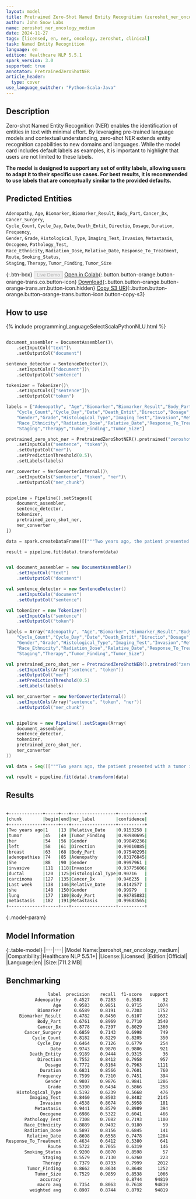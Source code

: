 ```yaml
---
layout: model
title: Pretrained Zero-Shot Named Entity Recognition (zeroshot_ner_oncology_medium)
author: John Snow Labs
name: zeroshot_ner_oncology_medium
date: 2024-11-27
tags: [licensed, en, ner, oncology, zeroshot, clinical]
task: Named Entity Recognition
language: en
edition: Healthcare NLP 5.5.1
spark_version: 3.0
supported: true
annotator: PretrainedZeroShotNER
article_header:
  type: cover
use_language_switcher: "Python-Scala-Java"
---
```


## Description


Zero-shot Named Entity Recognition (NER) enables the identification of entities in text with minimal effort. By leveraging pre-trained language models and contextual understanding, zero-shot NER extends entity recognition capabilities to new domains and languages. While the model card includes default labels as examples, it is important to highlight that users are not limited to these labels. 

**The model is designed to support any set of entity labels, allowing users to adapt it to their specific use cases. For best results, it is recommended to use labels that are conceptually similar to the provided defaults.**



## Predicted Entities
`Adenopathy`, `Age`, `Biomarker`, `Biomarker_Result`, `Body_Part`, `Cancer_Dx`, `Cancer_Surgery`,  
`Cycle_Count`, `Cycle_Day`, `Date`, `Death_Entit`, `Directio`, `Dosage`, `Duration`, `Frequency`,  
`Gender`, `Grade`, `Histological_Type`, `Imaging_Test`, `Invasion`, `Metastasis`, `Oncogene`, `Pathology_Test`,  
`Race_Ethnicity`, `Radiation_Dose`, `Relative_Date`, `Response_To_Treatment`, `Route`, `Smoking_Status`,  
`Staging`, `Therapy`, `Tumor_Finding`, `Tumor_Size`  


{:.btn-box}
<button class="button button-orange" disabled>Live Demo</button>
[Open in Colab](https://colab.research.google.com/github/JohnSnowLabs/spark-nlp-workshop/blob/master/healthcare-nlp/01.4.ZeroShot_Clinical_NER.ipynb){:.button.button-orange.button-orange-trans.co.button-icon}
[Download](https://s3.amazonaws.com/auxdata.johnsnowlabs.com/clinical/models/zeroshot_ner_oncology_medium_en_5.5.1_3.0_1732750114892.zip){:.button.button-orange.button-orange-trans.arr.button-icon.hidden}
[Copy S3 URI](s3://auxdata.johnsnowlabs.com/clinical/models/zeroshot_ner_oncology_medium_en_5.5.1_3.0_1732750114892.zip){:.button.button-orange.button-orange-trans.button-icon.button-copy-s3}

## How to use



<div class="tabs-box" markdown="1">
{% include programmingLanguageSelectScalaPythonNLU.html %}
  
```python

document_assembler = DocumentAssembler()\
    .setInputCol("text")\
    .setOutputCol("document")

sentence_detector = SentenceDetector()\
    .setInputCols(["document"])\
    .setOutputCol("sentence")

tokenizer = Tokenizer()\
    .setInputCols(["sentence"])\
    .setOutputCol("token")

labels = ["Adenopathy", "Age","Biomarker","Biomarker_Result","Body_Part","Cancer_Dx","Cancer_Surgery",
    "Cycle_Count","Cycle_Day","Date","Death_Entit","Directio","Dosage","Duration","Frequency",
    "Gender","Grade","Histological_Type","Imaging_Test","Invasion","Metastasis","Oncogene","Pathology_Test",
    "Race_Ethnicity","Radiation_Dose","Relative_Date","Response_To_Treatment","Route","Smoking_Status",
    "Staging","Therapy","Tumor_Finding","Tumor_Size"]

pretrained_zero_shot_ner = PretrainedZeroShotNER().pretrained("zeroshot_ner_oncology_medium", "en", "clinical/models")\
    .setInputCols("sentence", "token")\
    .setOutputCol("ner")\
    .setPredictionThreshold(0.5)\
    .setLabels(labels)

ner_converter = NerConverterInternal()\
    .setInputCols("sentence", "token", "ner")\
    .setOutputCol("ner_chunk")


pipeline = Pipeline().setStages([
    document_assembler,
    sentence_detector,
    tokenizer,
    pretrained_zero_shot_ner,
    ner_converter
])

data = spark.createDataFrame([["""Two years ago, the patient presented with a tumor in her left breast and adenopathies. She was diagnosed with invasive ductal carcinoma. Last week she was also found to have a lung metastasis."""]]).toDF("text")

result = pipeline.fit(data).transform(data)

```
```scala

val document_assembler = new DocumentAssembler()
    .setInputCol("text")
    .setOutputCol("document")

val sentence_detector = new SentenceDetector()
    .setInputCols("document")
    .setOutputCol("sentence")

val tokenizer = new Tokenizer()
    .setInputCols("sentence")
    .setOutputCol("token")

labels = Array("Adenopathy", "Age","Biomarker","Biomarker_Result","Body_Part","Cancer_Dx","Cancer_Surgery",
    "Cycle_Count","Cycle_Day","Date","Death_Entit","Directio","Dosage","Duration","Frequency",
    "Gender","Grade","Histological_Type","Imaging_Test","Invasion","Metastasis","Oncogene","Pathology_Test",
    "Race_Ethnicity","Radiation_Dose","Relative_Date","Response_To_Treatment","Route","Smoking_Status",
    "Staging","Therapy","Tumor_Finding","Tumor_Size")

val pretrained_zero_shot_ner = PretrainedZeroShotNER().pretrained("zeroshot_ner_oncology_medium", "en", "clinical/models")
    .setInputCols(Array("sentence", "token"))
    .setOutputCol("ner")
    .setPredictionThreshold(0.5)
    .setLabels(labels)

val ner_converter = new NerConverterInternal()
    .setInputCols(Array("sentence", "token", "ner"))
    .setOutputCol("ner_chunk")


val pipeline = new Pipeline().setStages(Array(
    document_assembler,
    sentence_detector,
    tokenizer,
    pretrained_zero_shot_ner,
    ner_converter
))

val data = Seq([["""Two years ago, the patient presented with a tumor in her left breast and adenopathies. She was diagnosed with invasive ductal carcinoma. Last week she was also found to have a lung metastasis."""]]).toDF("text")

val result = pipeline.fit(data).transform(data)

```
</div>

## Results

```bash

+-------------+-----+---+-----------------+----------+
|chunk        |begin|end|ner_label        |confidence|
+-------------+-----+---+-----------------+----------+
|Two years ago|1    |13 |Relative_Date    |0.9153258 |
|tumor        |45   |49 |Tumor_Finding    |0.98980695|
|her          |54   |56 |Gender           |0.99849236|
|left         |58   |61 |Direction        |0.99010885|
|breast       |63   |68 |Body_Part        |0.97540295|
|adenopathies |74   |85 |Adenopathy       |0.83176845|
|She          |88   |90 |Gender           |0.9997961 |
|invasive     |111  |118|Invasion         |0.93775606|
|ductal       |120  |125|Histological_Type|0.90716   |
|carcinoma    |127  |135|Cancer_Dx        |0.946235  |
|Last week    |138  |146|Relative_Date    |0.8142577 |
|she          |148  |150|Gender           |0.99979   |
|lung         |177  |180|Body_Part        |0.98785883|
|metastasis   |182  |191|Metastasis       |0.99683565|
+-------------+-----+---+-----------------+----------+

```

{:.model-param}
## Model Information

{:.table-model}
|---|---|
|Model Name:|zeroshot_ner_oncology_medium|
|Compatibility:|Healthcare NLP 5.5.1+|
|License:|Licensed|
|Edition:|Official|
|Language:|en|
|Size:|711.2 MB|


## Benchmarking

```bash
                label  precision    recall  f1-score   support
           Adenopathy     0.4527    0.7283    0.5583        92
                  Age     0.9583    0.9851    0.9715      1074
            Biomarker     0.6589    0.8191    0.7303      1752
     Biomarker_Result     0.4782    0.8450    0.6107      1632
            Body_Part     0.6761    0.8969    0.7710      3540
            Cancer_Dx     0.8778    0.7397    0.8029      1360
       Cancer_Surgery     0.6859    0.7143    0.6998       749
          Cycle_Count     0.8182    0.8229    0.8205       350
            Cycle_Day     0.6464    0.7126    0.6779       254
                 Date     0.9743    0.9870    0.9806       921
         Death_Entity     0.9189    0.9444    0.9315        36
            Direction     0.7552    0.8412    0.7958       957
               Dosage     0.7772    0.8164    0.7963      1111
             Duration     0.6831    0.8566    0.7601       760
            Frequency     0.7599    0.7310    0.7451       394
               Gender     0.9807    0.9876    0.9841      1286
                Grade     0.5390    0.6434    0.5866       258
    Histological_Type     0.5192    0.6239    0.5668       476
         Imaging_Test     0.8460    0.8503    0.8482      2145
             Invasion     0.4538    0.8674    0.5958       181
           Metastasis     0.9441    0.8579    0.8989       394
             Oncogene     0.6986    0.5322    0.6041       466
       Pathology_Test     0.7308    0.7082    0.7193      1100
       Race_Ethnicity     0.8889    0.9492    0.9180        59
       Radiation_Dose     0.5897    0.8156    0.6845       141
        Relative_Date     0.8698    0.6558    0.7478      1284
Response_To_Treatment     0.4634    0.6412    0.5380       641
                Route     0.5722    0.7055    0.6319       146
       Smoking_Status     0.9200    0.8070    0.8598        57
              Staging     0.5579    0.7130    0.6260       223
              Therapy     0.7379    0.8733    0.7999      2012
        Tumor_Finding     0.8662    0.8634    0.8648      1252
           Tumor_Size     0.7529    0.9859    0.8538      1066
             accuracy          -         -    0.8744     94819
            macro avg     0.7354    0.8063    0.7618     94819
         weighted avg     0.8907    0.8744    0.8792     94819
```
